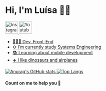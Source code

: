 <h1> 
  Hi, I'm Luísa 👋🏻 </h1> 
 
<a href="http://instagram.com/areadatecnologia"> <img height="40" src="https://www.pngkey.com/png/full/5-58783_instagram-logo-black-circle-facebook-twitter-instagram-logo.png" alt="Instagram"/>
<a href="https://www.youtube.com/channel/UCn2idvq3NAtqsCYSLli9DNQ"> <img height="40" src="https://cdn.icon-icons.com/icons2/2428/PNG/512/youtube_black_logo_icon_147044.png" alt="Youtube"/>


- 👩🏼‍💻 Dev. Front-End 
- ⚙️ I’m currently study Systems Engineering
- 📚 Learning about mobile development
- ✈️ I like dinosaurs and airplanes

![Anurag's GitHub stats](https://github-readme-stats.vercel.app/api?username=luisabsg&theme=default&show_icons=true)
[![Top Langs](https://github-readme-stats.vercel.app/api/top-langs/?username=luisabsg&layout=compact)](https://github.com/luisabsg/github-readme-stats)

<h4> Count on me to help you 🦖
</42>
<!---
luisabsg/luisabsg is a ✨ special ✨ repository because its `README.md` (this file) appears on your GitHub profile.
You can click the Preview link to take a look at your changes.
--->
